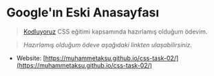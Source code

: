 # Google'ın Eski Anasayfası

> [Kodluyoruz](https://www.kodluyoruz.org/) CSS eğitimi kapsamında hazırlamış olduğum ödevim.

> *Hazırlamış olduğum ödeve aşağıdaki linkten ulaşabilirsiniz.*

- Website: [https://muhammetaksu.github.io/css-task-02/](https://muhammetaksu.github.io/css-task-02/) 